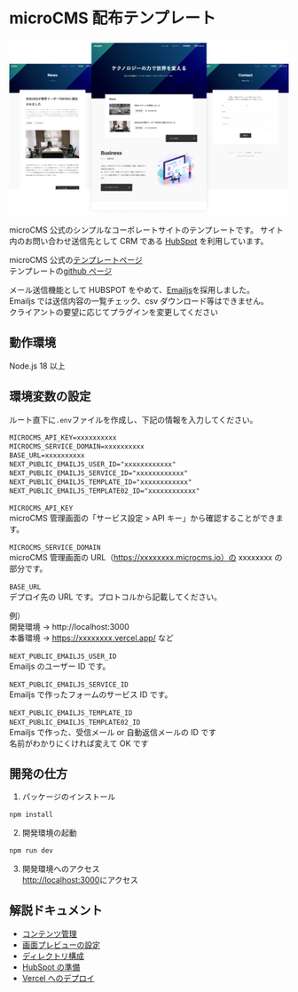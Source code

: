 # microCMS 配布テンプレート

![](public/img-cover.png)

microCMS 公式のシンプルなコーポレートサイトのテンプレートです。
サイト内のお問い合わせ送信先として CRM である [HubSpot](https://www.hubspot.jp/) を利用しています。

microCMS 公式の[テンプレートページ](https://templates.microcms.io/templates/detail/d31fd55a-7a23-4b03-9c27-baa753ce75db)  
テンプレートの[github ページ](https://github.com/microcmsio/nextjs-simple-corporate-site-template)

メール送信機能として HUBSPOT をやめて、[Emailjs](https://www.emailjs.com/)を採用しました。  
Emailjs では送信内容の一覧チェック、csv ダウンロード等はできません。  
クライアントの要望に応じてプラグインを変更してください

## 動作環境

Node.js 18 以上

## 環境変数の設定

ルート直下に`.env`ファイルを作成し、下記の情報を入力してください。

```
MICROCMS_API_KEY=xxxxxxxxxx
MICROCMS_SERVICE_DOMAIN=xxxxxxxxxx
BASE_URL=xxxxxxxxxx
NEXT_PUBLIC_EMAILJS_USER_ID="xxxxxxxxxxxx"
NEXT_PUBLIC_EMAILJS_SERVICE_ID="xxxxxxxxxxxx"
NEXT_PUBLIC_EMAILJS_TEMPLATE_ID="xxxxxxxxxxxx"
NEXT_PUBLIC_EMAILJS_TEMPLATE02_ID="xxxxxxxxxxxx"
```

`MICROCMS_API_KEY`  
microCMS 管理画面の「サービス設定 > API キー」から確認することができます。

`MICROCMS_SERVICE_DOMAIN`  
microCMS 管理画面の URL（https://xxxxxxxx.microcms.io）の xxxxxxxx の部分です。

`BASE_URL`  
デプロイ先の URL です。プロトコルから記載してください。

例）  
開発環境 → http://localhost:3000  
本番環境 → https://xxxxxxxx.vercel.app/ など

`NEXT_PUBLIC_EMAILJS_USER_ID`  
Emailjs のユーザー ID です。

`NEXT_PUBLIC_EMAILJS_SERVICE_ID`  
Emailjs で作ったフォームのサービス ID です。

`NEXT_PUBLIC_EMAILJS_TEMPLATE_ID`  
`NEXT_PUBLIC_EMAILJS_TEMPLATE02_ID`  
Emailjs で作った、受信メール or 自動返信メールの ID です  
名前がわかりにくければ変えて OK です

## 開発の仕方

1. パッケージのインストール

```bash
npm install
```

2. 開発環境の起動

```bash
npm run dev
```

3. 開発環境へのアクセス  
   [http://localhost:3000](http://localhost:3000)にアクセス

## 解説ドキュメント

- [コンテンツ管理](https://github.com/microcmsio/nextjs-simple-corporate-site-template/blob/main/docs/content-management.md)
- [画面プレビューの設定](https://github.com/microcmsio/nextjs-simple-corporate-site-template/blob/main/docs/content-preview.md)
- [ディレクトリ構成](https://github.com/microcmsio/nextjs-simple-corporate-site-template/blob/main/docs/directory-structure.md)
- [HubSpot の準備](https://github.com/microcmsio/nextjs-simple-corporate-site-template/blob/main/docs/hubspot-setting.md)
- [Vercel へのデプロイ](https://github.com/microcmsio/nextjs-simple-corporate-site-template/blob/main/docs/vercel-deploy.md)
